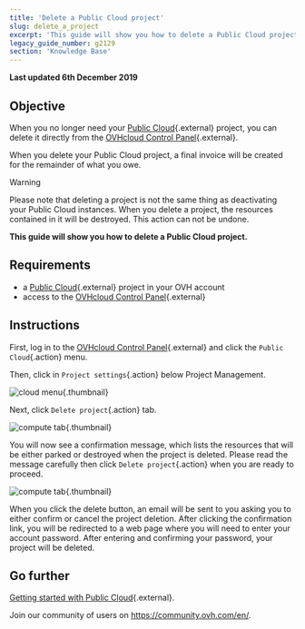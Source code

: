 ```yaml
---
title: 'Delete a Public Cloud project'
slug: delete_a_project
excerpt: 'This guide will show you how to delete a Public Cloud project'
legacy_guide_number: g2129
section: 'Knowledge Base'
---
```


**Last updated 6th December 2019**

## Objective

When you no longer need your [Public Cloud](https://www.ovhcloud.com/en-gb/public-cloud/){.external} project, you can delete it directly from the [OVHcloud Control Panel](https://www.ovh.com/auth/?action=gotomanager){.external}.

When you delete your Public Cloud project, a final invoice will be created for the remainder of what you owe.

> [!warning]
>
Please note that deleting a project is not the same thing as deactivating your Public Cloud instances. When you delete a project, the resources contained in it will be destroyed. This action can not be undone.
>

**This guide will show you how to delete a Public Cloud project.**

## Requirements

* a [Public Cloud](https://www.ovhcloud.com/en-gb/public-cloud/){.external} project in your OVH account
* access to the [OVHcloud Control Panel](https://www.ovh.com/auth/?action=gotomanager){.external}

## Instructions

First, log in to the [OVHcloud Control Panel](https://www.ovh.com/auth/?action=gotomanager){.external} and click the `Public Cloud`{.action} menu.

Then, click in `Project settings`{.action} below Project Management.

![cloud menu](images/deleteproject.png){.thumbnail}

Next, click `Delete project`{.action} tab.

![compute tab](images/deleteproject1.png){.thumbnail}

You will now see a confirmation message, which lists the resources that will be either parked or destroyed when the project is deleted. Please read the message carefully then click `Delete project`{.action} when you are ready to proceed.

![compute tab](images/deleteproject2.png){.thumbnail}

When you click the delete button, an email will be sent to you asking you to either confirm or cancel the project deletion. After clicking the confirmation link, you will be redirected to a web page where you will need to enter your account password. After entering and confirming your password, your project will be deleted.

## Go further

[Getting started with Public Cloud](https://docs.ovh.com/gb/en/public-cloud/getting_started_with_public_cloud_logging_in_and_creating_a_project/){.external}.

Join our community of users on <https://community.ovh.com/en/>.

